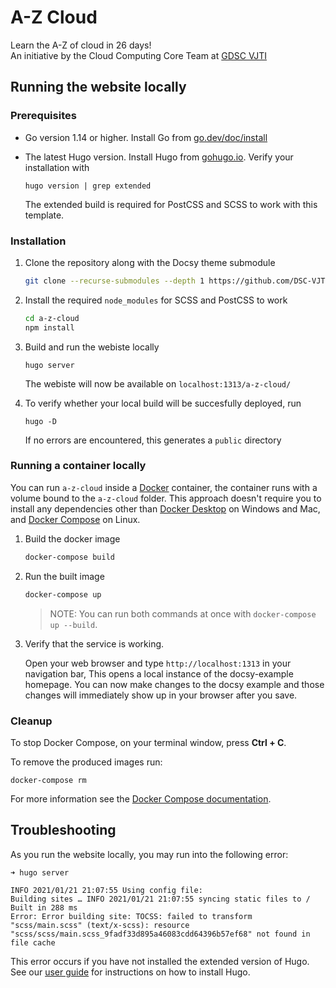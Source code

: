 # A-Z Cloud

Learn the A-Z of cloud in 26 days!  
An initiative by the Cloud Computing Core Team at [GDSC VJTI](https://gdscvjti.tech)

## Running the website locally

### Prerequisites

- Go version 1.14 or higher. Install Go from [go.dev/doc/install](https://go.dev/doc/install)

- The latest Hugo version. Install Hugo from [gohugo.io](https://gohugo.io/getting-started/installing/). Verify your installation with
  ```
  hugo version | grep extended
  ```
  The extended build is required for PostCSS and SCSS to work with this template.

### Installation

1. Clone the repository along with the Docsy theme submodule

   ```bash
   git clone --recurse-submodules --depth 1 https://github.com/DSC-VJTI/a-z-cloud.git
   ```

2. Install the required `node_modules` for SCSS and PostCSS to work

   ```bash
   cd a-z-cloud
   npm install
   ```

3. Build and run the webiste locally

   ```
   hugo server
   ```

   The webiste will now be available on `localhost:1313/a-z-cloud/`

4. To verify whether your local build will be succesfully deployed, run
   ```
   hugo -D
   ```
   If no errors are encountered, this generates a `public` directory

### Running a container locally

You can run `a-z-cloud` inside a [Docker](https://docs.docker.com/)
container, the container runs with a volume bound to the `a-z-cloud`
folder. This approach doesn't require you to install any dependencies other
than [Docker Desktop](https://www.docker.com/products/docker-desktop) on
Windows and Mac, and [Docker Compose](https://docs.docker.com/compose/install/)
on Linux.

1. Build the docker image

   ```bash
   docker-compose build
   ```

1. Run the built image

   ```bash
   docker-compose up
   ```

   > NOTE: You can run both commands at once with `docker-compose up --build`.

1. Verify that the service is working.

   Open your web browser and type `http://localhost:1313` in your navigation bar,
   This opens a local instance of the docsy-example homepage. You can now make
   changes to the docsy example and those changes will immediately show up in your
   browser after you save.

### Cleanup

To stop Docker Compose, on your terminal window, press **Ctrl + C**.

To remove the produced images run:

```console
docker-compose rm
```

For more information see the [Docker Compose
documentation](https://docs.docker.com/compose/gettingstarted/).

## Troubleshooting

As you run the website locally, you may run into the following error:

```
➜ hugo server

INFO 2021/01/21 21:07:55 Using config file:
Building sites … INFO 2021/01/21 21:07:55 syncing static files to /
Built in 288 ms
Error: Error building site: TOCSS: failed to transform "scss/main.scss" (text/x-scss): resource "scss/scss/main.scss_9fadf33d895a46083cdd64396b57ef68" not found in file cache
```

This error occurs if you have not installed the extended version of Hugo.
See our [user guide](https://www.docsy.dev/docs/getting-started/) for instructions on how to install Hugo.

[alternate dashboard]: https://app.netlify.com/sites/goldydocs/deploys
[deploys]: https://app.netlify.com/sites/docsy-example/deploys
[docsy user guide]: https://docsy.dev/docs
[docsy]: https://github.com/google/docsy
[example.docsy.dev]: https://example.docsy.dev
[hugo theme]: https://www.mikedane.com/static-site-generators/hugo/installing-using-themes/
[netlify]: https://netlify.com
